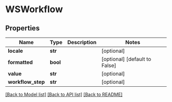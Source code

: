 # WSWorkflow

## Properties
Name | Type | Description | Notes
------------ | ------------- | ------------- | -------------
**locale** | **str** |  | [optional] 
**formatted** | **bool** |  | [optional] [default to False]
**value** | **str** |  | [optional] 
**workflow_step** | **str** |  | [optional] 

[[Back to Model list]](../README.md#documentation-for-models) [[Back to API list]](../README.md#documentation-for-api-endpoints) [[Back to README]](../README.md)


